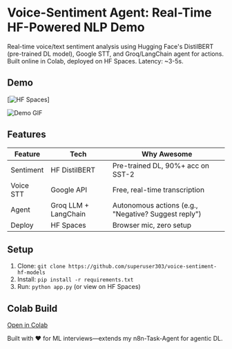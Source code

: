 # Voice-Sentiment Agent: Real-Time HF-Powered NLP Demo

Real-time voice/text sentiment analysis using Hugging Face's DistilBERT (pre-trained DL model), Google STT, and Groq/LangChain agent for actions. Built online in Colab, deployed on HF Spaces. Latency: ~3-5s.

## Demo
[![HF Spaces](https://huggingface.co/spaces/Superuser404/voice-sentiment-agent)]

![Demo GIF](assets/demo.gif)

## Features
| Feature | Tech | Why Awesome |
|---------|------|-------------|
| Sentiment | HF DistilBERT | Pre-trained DL, 90%+ acc on SST-2 |
| Voice STT | Google API | Free, real-time transcription |
| Agent | Groq LLM + LangChain | Autonomous actions (e.g., "Negative? Suggest reply") |
| Deploy | HF Spaces | Browser mic, zero setup |

## Setup
1. Clone: `git clone https://github.com/superuser303/voice-sentiment-hf-models`
2. Install: `pip install -r requirements.txt`
3. Run: `python app.py` (or view on HF Spaces)

## Colab Build
[Open in Colab](https://colab.research.google.com/drive/19LPOT2nGQEM-fRwb5jJ22lDUlB6vAJx2?usp=sharing)

Built with ❤️ for ML interviews—extends my n8n-Task-Agent for agentic DL.
